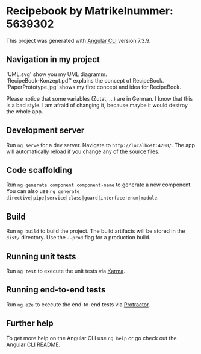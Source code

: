 # Recipebook by Matrikelnummer: 5639302

This project was generated with [Angular CLI](https://github.com/angular/angular-cli) version 7.3.9.

## Navigation in my project

'UML.svg' show you my UML diagramm.<br>
'RecipeBook-Konzept.pdf' explains the concept of RecipeBook.<br>
'PaperPrototype.jpg' shows my first concept and idea for RecipeBook.<br>

Please notice that some variables (Zutat, ...) are in German. I know that this is a bad style. I am afraid of changing it, because maybe it would destroy the whole app.

## Development server

Run `ng serve` for a dev server. Navigate to `http://localhost:4200/`. The app will automatically reload if you change any of the source files.

## Code scaffolding

Run `ng generate component component-name` to generate a new component. You can also use `ng generate directive|pipe|service|class|guard|interface|enum|module`.

## Build

Run `ng build` to build the project. The build artifacts will be stored in the `dist/` directory. Use the `--prod` flag for a production build.

## Running unit tests

Run `ng test` to execute the unit tests via [Karma](https://karma-runner.github.io).

## Running end-to-end tests

Run `ng e2e` to execute the end-to-end tests via [Protractor](http://www.protractortest.org/).

## Further help

To get more help on the Angular CLI use `ng help` or go check out the [Angular CLI README](https://github.com/angular/angular-cli/blob/master/README.md).
